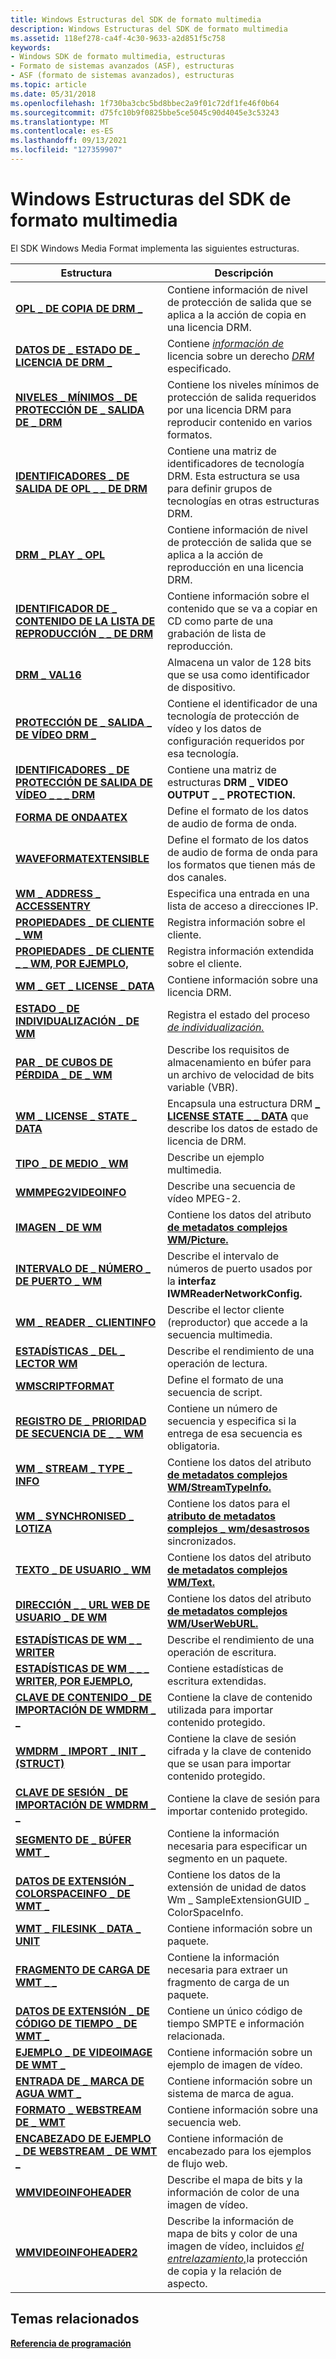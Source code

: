 ```yaml
---
title: Windows Estructuras del SDK de formato multimedia
description: Windows Estructuras del SDK de formato multimedia
ms.assetid: 118ef278-ca4f-4c30-9633-a2d851f5c758
keywords:
- Windows SDK de formato multimedia, estructuras
- Formato de sistemas avanzados (ASF), estructuras
- ASF (formato de sistemas avanzados), estructuras
ms.topic: article
ms.date: 05/31/2018
ms.openlocfilehash: 1f730ba3cbc5bd8bbec2a9f01c72df1fe46f0b64
ms.sourcegitcommit: d75fc10b9f0825bbe5ce5045c90d4045e3c53243
ms.translationtype: MT
ms.contentlocale: es-ES
ms.lasthandoff: 09/13/2021
ms.locfileid: "127359907"
---
```

# <a name="windows-media-format-sdk-structures"></a>Windows Estructuras del SDK de formato multimedia

El SDK Windows Media Format implementa las siguientes estructuras.



| Estructura                                                                                | Descripción                                                                                                                                                               |
|------------------------------------------------------------------------------------------|---------------------------------------------------------------------------------------------------------------------------------------------------------------------------|
| [**OPL \_ DE COPIA DE DRM \_**](/previous-versions/windows/desktop/api/wmsdkidl/ns-wmsdkidl-drm_copy_opl)                                                   | Contiene información de nivel de protección de salida que se aplica a la acción de copia en una licencia DRM.                                                                               |
| [**DATOS DE \_ ESTADO DE \_ LICENCIA DE DRM \_**](drm-license-state-data.md)                              | Contiene [*información de*](wmformat-glossary.md) licencia sobre un derecho [*DRM*](wmformat-glossary.md) especificado. |
| [**NIVELES \_ MÍNIMOS \_ DE PROTECCIÓN DE \_ SALIDA DE \_ DRM**](/previous-versions/windows/desktop/api/wmsdkidl/ns-wmsdkidl-drm_minimum_output_protection_levels) | Contiene los niveles mínimos de protección de salida requeridos por una licencia DRM para reproducir contenido en varios formatos.                                                                      |
| [**IDENTIFICADORES \_ DE SALIDA DE OPL \_ \_ DE DRM**](/previous-versions/windows/desktop/api/wmsdkidl/ns-wmsdkidl-drm_opl_output_ids)                                      | Contiene una matriz de identificadores de tecnología DRM. Esta estructura se usa para definir grupos de tecnologías en otras estructuras DRM.                                            |
| [**DRM \_ PLAY \_ OPL**](/previous-versions/windows/desktop/api/wmsdkidl/ns-wmsdkidl-drm_play_opl)                                                   | Contiene información de nivel de protección de salida que se aplica a la acción de reproducción en una licencia DRM.                                                                               |
| [**IDENTIFICADOR DE \_ CONTENIDO DE LA LISTA DE REPRODUCCIÓN \_ \_ DE DRM**](drm-playlist-content-id.md)                            | Contiene información sobre el contenido que se va a copiar en CD como parte de una grabación de lista de reproducción.                                                                                 |
| [**DRM \_ VAL16**](/previous-versions/windows/desktop/api/Wmsdkidl/ns-wmsdkidl-drm_val16)                                                          | Almacena un valor de 128 bits que se usa como identificador de dispositivo.                                                                                                                       |
| [**PROTECCIÓN DE \_ SALIDA \_ DE VÍDEO DRM \_**](/previous-versions/windows/desktop/api/wmsdkidl/ns-wmsdkidl-drm_output_protection)                    | Contiene el identificador de una tecnología de protección de vídeo y los datos de configuración requeridos por esa tecnología.                                                             |
| [**IDENTIFICADORES \_ DE PROTECCIÓN DE SALIDA DE VÍDEO \_ \_ \_ DRM**](/previous-versions/windows/desktop/api/wmsdkidl/ns-wmsdkidl-drm_video_output_protection_ids)           | Contiene una matriz de estructuras **DRM \_ VIDEO OUTPUT \_ \_ PROTECTION.**                                                                                                          |
| [**FORMA DE ONDAATEX**](/previous-versions/windows/desktop/legacy/dd757720(v=vs.85))                                                | Define el formato de los datos de audio de forma de onda.                                                                                                                                |
| [**WAVEFORMATEXTENSIBLE**](/previous-versions/windows/desktop/legacy/dd757721(v=vs.85))                                | Define el formato de los datos de audio de forma de onda para los formatos que tienen más de dos canales.                                                                                      |
| [**WM \_ ADDRESS \_ ACCESSENTRY**](/previous-versions/windows/desktop/api/wmsdkidl/ns-wmsdkidl-wm_address_accessentry)                               | Especifica una entrada en una lista de acceso a direcciones IP.                                                                                                                          |
| [**PROPIEDADES \_ DE CLIENTE \_ WM**](/previous-versions/windows/desktop/api/wmsdkidl/ns-wmsdkidl-wm_client_properties)                                   | Registra información sobre el cliente.                                                                                                                                     |
| [**PROPIEDADES \_ DE CLIENTE \_ \_ WM, POR EJEMPLO,**](/previous-versions/windows/desktop/api/wmsdkidl/ns-wmsdkidl-wm_client_properties_ex)                            | Registra información extendida sobre el cliente.                                                                                                                            |
| [**WM \_ GET \_ LICENSE \_ DATA**](wm-get-license-data.md)                                    | Contiene información sobre una licencia DRM.                                                                                                                                 |
| [**ESTADO \_ DE INDIVIDUALIZACIÓN \_ DE WM**](wm-individualize-status.md)                             | Registra el estado del proceso [*de individualización.*](wmformat-glossary.md)                                                                |
| [**PAR \_ DE CUBOS DE PÉRDIDA \_ DE \_ WM**](/previous-versions/windows/desktop/api/wmsdkidl/ns-wmsdkidl-wm_leaky_bucket_pair)                                  | Describe los requisitos de almacenamiento en búfer para un archivo de velocidad de bits variable (VBR).                                                                                                  |
| [**WM \_ LICENSE \_ STATE \_ DATA**](/previous-versions/windows/desktop/legacy/dd757942(v=vs.85))                                | Encapsula una estructura DRM [**\_ LICENSE STATE \_ \_ DATA**](drm-license-state-data.md) que describe los datos de estado de licencia de DRM.                                              |
| [**TIPO \_ DE MEDIO \_ WM**](/previous-versions/windows/desktop/api/wmsdkidl/ns-wmsdkidl-wm_media_type)                                                 | Describe un ejemplo multimedia.                                                                                                                                                 |
| [**WMMPEG2VIDEOINFO**](/previous-versions/windows/desktop/api/wmsdkidl/ns-wmsdkidl-wmmpeg2videoinfo)                                             | Describe una secuencia de vídeo MPEG-2.                                                                                                                                         |
| [**IMAGEN \_ DE WM**](/previous-versions/windows/desktop/api/wmsdkidl/ns-wmsdkidl-wm_picture)                                                        | Contiene los datos del atributo [**de metadatos complejos WM/Picture.**](wmpicture.md)                                                                                     |
| [**INTERVALO DE \_ NÚMERO \_ DE PUERTO \_ WM**](/previous-versions/windows/desktop/api/wmsdkidl/ns-wmsdkidl-wm_port_number_range)                                  | Describe el intervalo de números de puerto usados por la **interfaz IWMReaderNetworkConfig.**                                                                                     |
| [**WM \_ READER \_ CLIENTINFO**](/previous-versions/windows/desktop/api/wmsdkidl/ns-wmsdkidl-wm_reader_clientinfo)                                   | Describe el lector cliente (reproductor) que accede a la secuencia multimedia.                                                                                                          |
| [**ESTADÍSTICAS \_ DEL \_ LECTOR WM**](/previous-versions/windows/desktop/api/wmsdkidl/ns-wmsdkidl-wm_reader_statistics)                                   | Describe el rendimiento de una operación de lectura.                                                                                                                         |
| [**WMSCRIPTFORMAT**](/previous-versions/windows/desktop/api/wmsdkidl/ns-wmsdkidl-wmscriptformat)                                                 | Define el formato de una secuencia de script.                                                                                                                                    |
| [**REGISTRO DE \_ PRIORIDAD DE SECUENCIA DE \_ \_ WM**](/previous-versions/windows/desktop/api/wmsdkidl/ns-wmsdkidl-wm_stream_priority_record)                        | Contiene un número de secuencia y especifica si la entrega de esa secuencia es obligatoria.                                                                                      |
| [**WM \_ STREAM \_ TYPE \_ INFO**](/previous-versions/windows/desktop/api/wmsdkidl/ns-wmsdkidl-wm_stream_type_info)                                    | Contiene los datos del atributo [**de metadatos complejos WM/StreamTypeInfo.**](wm-streamtypeinfo.md)                                                                      |
| [**WM \_ SYNCHRONISED \_ LOTIZA**](/previous-versions/windows/desktop/api/wmsdkidl/ns-wmsdkidl-wm_synchronised_lyrics)                               | Contiene los datos para el [**atributo de metadatos complejos \_ wm/desastrosos**](wm-lyrics-synchronised.md) sincronizados.                                                           |
| [**TEXTO \_ DE USUARIO \_ WM**](/previous-versions/windows/desktop/api/wmsdkidl/ns-wmsdkidl-wm_user_text)                                                   | Contiene los datos del atributo [**de metadatos complejos WM/Text.**](wm-text.md)                                                                                          |
| [**DIRECCIÓN \_ \_ URL WEB DE USUARIO \_ DE WM**](/previous-versions/windows/desktop/api/wmsdkidl/ns-wmsdkidl-wm_user_web_url)                                            | Contiene los datos del atributo [**de metadatos complejos WM/UserWebURL.**](wm-userweburl.md)                                                                              |
| [**ESTADÍSTICAS DE WM \_ \_ WRITER**](/previous-versions/windows/desktop/api/wmsdkidl/ns-wmsdkidl-wm_writer_statistics)                                   | Describe el rendimiento de una operación de escritura.                                                                                                                         |
| [**ESTADÍSTICAS DE WM \_ \_ \_ WRITER, POR EJEMPLO,**](/previous-versions/windows/desktop/api/wmsdkidl/ns-wmsdkidl-wm_writer_statistics_ex)                            | Contiene estadísticas de escritura extendidas.                                                                                                                                      |
| [**CLAVE DE CONTENIDO \_ DE IMPORTACIÓN DE WMDRM \_ \_**](wmdrm-import-content-key.md)                          | Contiene la clave de contenido utilizada para importar contenido protegido.                                                                                                                |
| [**WMDRM \_ IMPORT \_ INIT \_ (STRUCT)**](/previous-versions/windows/desktop/api/wmsdkidl/ns-wmsdkidl-wmdrm_import_init_struct)                          | Contiene la clave de sesión cifrada y la clave de contenido que se usan para importar contenido protegido.                                                                                      |
| [**CLAVE DE SESIÓN \_ DE IMPORTACIÓN DE WMDRM \_ \_**](wmdrm-import-session-key.md)                          | Contiene la clave de sesión para importar contenido protegido.                                                                                                                    |
| [**SEGMENTO DE \_ BÚFER WMT \_**](/previous-versions/windows/desktop/api/Wmsdkidl/ns-wmsdkidl-wmt_buffer_segment)                                       | Contiene la información necesaria para especificar un segmento en un paquete.                                                                                                      |
| [**DATOS DE EXTENSIÓN \_ COLORSPACEINFO \_ DE WMT \_**](/previous-versions/windows/desktop/api/Wmsdkidl/ns-wmsdkidl-wmt_colorspaceinfo_extension_data)        | Contiene los datos de la extensión de unidad de datos Wm \_ SampleExtensionGUID \_ ColorSpaceInfo.                                                                                    |
| [**WMT \_ FILESINK \_ DATA \_ UNIT**](/previous-versions/windows/desktop/api/Wmsdkidl/ns-wmsdkidl-wmt_filesink_data_unit)                              | Contiene información sobre un paquete.                                                                                                                                      |
| [**FRAGMENTO DE CARGA DE WMT \_ \_**](/previous-versions/windows/desktop/api/Wmsdkidl/ns-wmsdkidl-wmt_payload_fragment)                                   | Contiene la información necesaria para extraer un fragmento de carga de un paquete.                                                                                           |
| [**DATOS DE EXTENSIÓN \_ DE CÓDIGO DE TIEMPO \_ DE WMT \_**](/previous-versions/windows/desktop/api/Wmsdkidl/ns-wmsdkidl-wmt_timecode_extension_data)                    | Contiene un único código de tiempo SMPTE e información relacionada.                                                                                                                |
| [**EJEMPLO \_ DE VIDEOIMAGE DE WMT \_**](/previous-versions/windows/desktop/api/Wmsdkidl/ns-wmsdkidl-wmt_videoimage_sample)                                 | Contiene información sobre un ejemplo de imagen de vídeo.                                                                                                                          |
| [**ENTRADA DE \_ MARCA DE AGUA WMT \_**](/previous-versions/windows/desktop/api/Wmsdkidl/ns-wmsdkidl-wmt_watermark_entry)                                     | Contiene información sobre un sistema de marca de agua.                                                                                                                         |
| [**FORMATO \_ WEBSTREAM DE \_ WMT**](/previous-versions/windows/desktop/api/Wmsdkidl/ns-wmsdkidl-wmt_webstream_format)                                   | Contiene información sobre una secuencia web.                                                                                                                                  |
| [**ENCABEZADO DE EJEMPLO \_ DE WEBSTREAM \_ DE WMT \_**](/previous-versions/windows/desktop/api/Wmsdkidl/ns-wmsdkidl-wmt_webstream_sample_header)                    | Contiene información de encabezado para los ejemplos de flujo web.                                                                                                                       |
| [**WMVIDEOINFOHEADER**](/previous-versions/windows/desktop/api/wmsdkidl/ns-wmsdkidl-wmvideoinfoheader)                                           | Describe el mapa de bits y la información de color de una imagen de vídeo.                                                                                                             |
| [**WMVIDEOINFOHEADER2**](/previous-versions/windows/desktop/api/wmsdkidl/ns-wmsdkidl-wmvideoinfoheader2)                                         | Describe la información de mapa de bits y color de una imagen de vídeo, incluidos [*el entrelazamiento,*](wmformat-glossary.md)la protección de copia y la relación de aspecto.       |



 

## <a name="related-topics"></a>Temas relacionados

<dl> <dt>

[**Referencia de programación**](programming-reference.md)
</dt> </dl>

 

 
